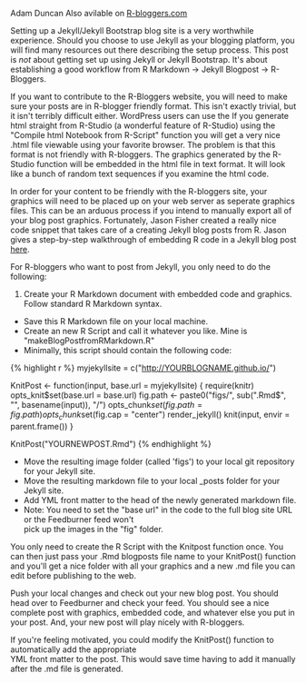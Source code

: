 
Adam Duncan
Also avilable on [R-bloggers.com](http://www.r-bloggers.com "R-bloggers.com")  

Setting up a Jekyll/Jekyll Bootstrap blog site is a very worthwhile experience. Should you choose to use
Jekyll as your blogging platform, you will find many resources out there describing the setup
process. This post is *not* about getting set up using Jekyll or Jekyll Bootstrap. It's about establishing
a good workflow from R Markdown -> Jekyll Blogpost -> R-Bloggers. 

If you want to contribute to the R-Bloggers website, you will need to make sure your posts
are in R-blogger friendly format. This isn't exactly trivial, but it isn't terribly difficult either.
WordPress users can use the 
If you generate html straight from R-Studio (a wonderful feature of R-Studio) using the "Compile html
Notebook from R-Script" function you will get a very nice .html file viewable using your favorite 
browser. The problem is that this format is not friendly with R-bloggers. The graphics
generated by the R-Studio function will be embedded in the html file in text format. It will look like
a bunch of random text sequences if you examine the html code. 

In order for your content to be friendly with the R-bloggers site, your graphics will need to be placed
up on your web server as seperate graphics files. This can be an arduous process if you intend
to manually export all of your blog post graphics. Fortunately, Jason Fisher created a really nice code snippet
that takes care of a creating Jekyll blog posts from R. Jason gives a step-by-step walkthrough of
embedding R code in a Jekyll blog post [here](http://jfisher-usgs.github.io/r/2012/07/03/knitr-jekyll/).  

For R-bloggers who want to post from Jekyll, you only need to do the following:  
1. Create your R Markdown document with embedded code and graphics. Follow standard R Markdown syntax.  
*  Save this R Markdown file on your local machine.  
*  Create an new R Script and call it whatever you like. Mine is "makeBlogPostfromRMarkdown.R"  
*  Minimally, this script should contain the following code:  


{% highlight r %}
myjekyllsite = c("http://YOURBLOGNAME.github.io/")

KnitPost <- function(input, base.url = myjekyllsite) {
    require(knitr)
    opts_knit$set(base.url = base.url)
    fig.path <- paste0("figs/", sub(".Rmd$", "", basename(input)), "/")
    opts_chunk$set(fig.path = fig.path)
    opts_chunk$set(fig.cap = "center")
    render_jekyll()
    knit(input, envir = parent.frame())
}

KnitPost("YOURNEWPOST.Rmd")
{% endhighlight %}


*  Move the resulting image folder (called 'figs') to your local git repository for your Jekyll site.  
*  Move the resulting markdown file to your local _posts folder for your Jekyll site.
*  Add YML front matter to the head of the newly generated markdown file. 
*  Note: You need to set the "base url" in the code to the full blog site URL or the Feedburner feed won't  
pick up the images in the "fig" folder.

You only need to create the R Script with the Knitpost function once. You can then just pass your .Rmd blogposts
file name to your KnitPost() function and you'll get a nice folder with all your graphics and a new .md file you can
edit before publishing to the web. 

Push your local changes and check out your new blog post. You should head over to Feedburner and check your
feed. You should see a nice complete post with graphics, embedded code, and whatever else you put in your post.
And, your new post will play nicely with R-bloggers.  

If you're feeling motivated, you could modify the KnitPost() function to automatically add the appropriate  
YML front matter to the post. This would save time having to add it manually after the .md file is generated.



